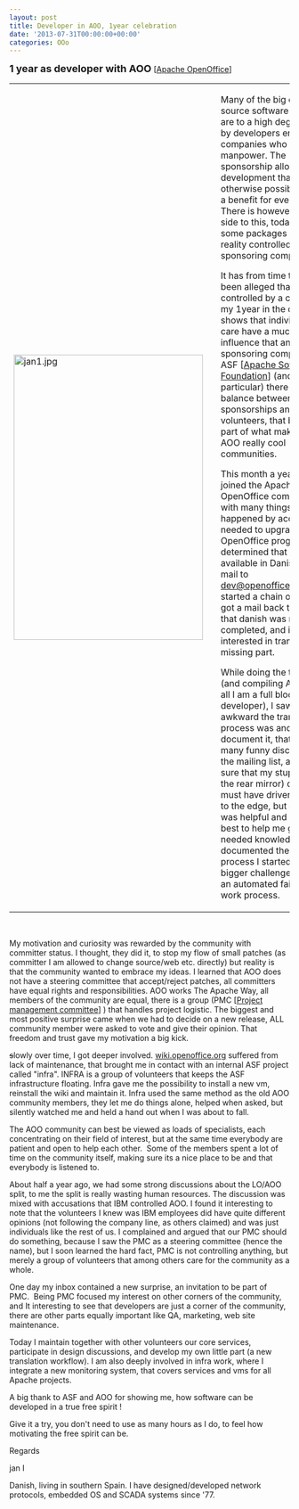 ```yaml
---
layout: post
title: Developer in AOO, 1year celebration
date: '2013-07-31T00:00:00+00:00'
categories: OOo
---
```

<p><font size="4"><b>1 year as developer with AOO</b></font> [<a href="https://www.openoffice.org/">Apache OpenOffice</a>]<br /></p> 
  <table width="100%" cellspacing="1" cellpadding="1" border="0"> 
    <tbody> 
      <tr> 
        <td><img width="340" height="512" src="https://blogs.apache.org/OOo/mediaresource/175cda86-0aa9-481c-b98a-6004041541ce" alt="jan1.jpg" /></td> 
        <td> <br /></td> 
        <td> 
          <p>Many of the big open source software packages are to a high degree 
driven by developers employed by companies who sponsor manpower. The 
sponsorship allows a faster development than otherwise possible which is a
 benefit for everybody. There is however a negative side to this, today 
we see some packages being in reality controlled by the sponsoring 
companies.</p> 
          <p>It has from time to time been alleged that AOO is controlled by a 
company, my 1year in the community shows that individuals who care have a
 much higher influence that any sponsoring company. In ASF [<a href="https://www.apache.org/">Apache Software Foundation</a>] (and AOO in 
particular) there is a sound balance between sponsorships and active 
volunteers, that balance is part of what makes ASF and AOO really cool 
communities.</p> 
          <p>This month a year ago, I joined the Apache OpenOffice community, as with many things in life it happened by accident. I needed to upgrade my OpenOffice program and determined that it was not available in Danish. A short mail to 
<a href="mailto:dev@openoffice.apache.org" target="_blank">dev@openoffice.apache.org</a> started a chain of events. I got a mail back telling me that danish was nearly completed, and if I would be interested in translating the missing part.</p> 
          <p>While doing the translation (and compiling AOO, after all I am a full blooded developer), I saw how awkward the translation process was and started to document it, that caused many funny discussions on the mailing list, and I am sure that my stupid (seen in the rear mirror) questions must have driven one or two to the edge, but everybody was helpful and did their best to help me gain the needed knowledge. Having documented the current process I started on a bigger challenge, to define an automated failure proof work process.</p> 
        </td> 
      </tr> 
    </tbody> 
  </table><br /> 
  <p>My motivation and curiosity was rewarded by the community with committer status. I thought, they did it, to stop my flow of small patches (as committer I am allowed to change source/web etc. directly) but reality is that the community wanted to embrace my ideas. I learned that AOO does not have a steering committee that accept/reject patches, all committers have equal rights and responsibilities. AOO works The Apache Way, all members of the community are equal, there is a group (PMC [<a href="http://www.apache.org/dev/pmc.html">Project management committee</a>] ) that handles project logistic. The biggest and most positive surprise came when we had to decide on a new release, ALL community member were asked to vote and give their opinion. That freedom and trust gave my motivation a big kick.</p> 
  <p><strike>s</strike>lowly over time, I got deeper involved. <a href="wiki.openoffice.org">wiki.openoffice.org</a> suffered from lack of maintenance, that brought me in contact with an internal ASF project called &quot;infra&quot;. INFRA is a group of volunteers that keeps the ASF infrastructure floating. Infra gave me the possibility to install a new vm, reinstall the wiki and maintain it. Infra used the same method as the old AOO community members, they let me do things alone, helped when asked, but silently watched me and held a hand out when I was about to fall.</p> 
  <p>The AOO community can best be viewed as loads of specialists, each concentrating on their field of interest, but at the same time everybody are patient and open to help each other.&nbsp; Some of the members spent a lot of time on the community itself, making sure its a nice place to be and that everybody is listened to.</p> 
  <p>About half a year ago, we had some strong discussions about the LO/AOO split, to me the split is really wasting human resources. The discussion was mixed with accusations that IBM controlled AOO. I found it interesting to note that the volunteers I knew was IBM employees did have quite different opinions (not following the company line, as others claimed) and was just individuals like the rest of us. I complained and argued that our PMC should do something, because I saw the PMC as a 
steering committee (hence the name), but I soon learned the hard fact, PMC is not controlling anything, but merely a group of volunteers that among others care for the community as a whole.</p> 
  <p>One day my inbox contained a new surprise, an invitation to be part of PMC.&nbsp; Being PMC focused my interest on other corners of the community, and It interesting to see that developers are just a corner of the 
community, there are other parts equally important like QA, 
marketing, web site maintenance.</p> 
  <p>Today I maintain together with other volunteers our core services, participate in design discussions, and develop my own little part (a new translation workflow). I am also deeply involved in infra work, where I&nbsp; integrate a new monitoring system, that covers services and vms for all Apache projects.<br /></p> 
  <p>A big thank to ASF and AOO for showing me, how software can be developed in a true free spirit !</p> 
  <p>Give it a try, you don't need to use as many hours as I do, to feel how motivating the free spirit can be.</p> 
  <p>Regards</p> 
  <p> jan I </p> 
  <p>Danish, living in southern Spain. I have designed/developed network protocols, embedded OS and SCADA systems since '77.<br /></p> 
  <p><br /></p>
